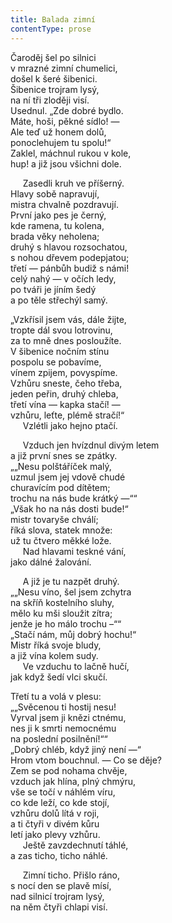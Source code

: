 ```yaml
---
title: Balada zimní
contentType: prose
---
```


Čaroděj šel po silnici  
v mrazné zimní chumelici,  
došel k šeré šibenici.  
Šibenice trojram lysý,  
na ní tři zloději visí.  
Usednul. „Zde dobré bydlo.  
Máte, hoši, pěkné sídlo! —  
Ale teď už honem dolů,  
ponoclehujem tu spolu!“  
Zaklel, máchnul rukou v kole,  
hup! a již jsou všichni dole.

  

     Zasedli kruh ve příšerný.  
Hlavy sobě napravují,  
mistra chvalně pozdravují.  
První jako pes je černý,  
kde ramena, tu kolena,  
brada věky neholena;  
druhý s hlavou rozsochatou,  
s nohou dřevem podepjatou;  
třetí — pánbůh budiž s námi!  
celý nahý — v očích ledy,  
po tváři je jíním šedý  
a po těle střechýl samý.

  

„Vzkřísil jsem vás, dále žijte,  
tropte dál svou lotrovinu,  
za to mně dnes posloužíte.  
V šibenice nočním stínu  
pospolu se pobavíme,  
vínem zpijem, povyspíme.  
Vzhůru sneste, čeho třeba,  
jeden peřin, druhý chleba,  
třetí vína — kapka stačí! —  
vzhůru, leťte, plémě stračí!“  
     Vzlétli jako hejno ptačí.

  

     Vzduch jen hvízdnul divým letem  
a již první snes se zpátky.  
„„Nesu polštáříček malý,  
uzmul jsem jej vdově chudé  
churavícím pod dítětem;  
trochu na nás bude krátký —““  
„Však ho na nás dosti bude!“  
mistr tovaryše chválí;  
říká slova, statek množe:  
už tu čtvero měkké lože.  
     Nad hlavami teskné vání,  
jako dálné žalování.

  

     A již je tu nazpět druhý.  
„„Nesu víno, šel jsem zchytra  
na skříň kostelního sluhy,  
mělo ku mši sloužit zítra;  
jenže je ho málo trochu –““  
„Stačí nám, můj dobrý hochu!“  
Mistr říká svoje bludy,  
a již vína kolem sudy.  
     Ve vzduchu to lačně hučí,  
jak když šedí vlci skučí.

  

Třetí tu a volá v plesu:  
„„Svěcenou ti hostij nesu!  
Vyrval jsem ji knězi ctnému,  
nes ji k smrti nemocnému  
na poslední posilnění!““  
„Dobrý chléb, když jiný není —“  
Hrom vtom bouchnul. — Co se děje?  
Zem se pod nohama chvěje,  
vzduch jak hlína, plný chmýru,  
vše se točí v náhlém víru,  
co kde leží, co kde stojí,  
vzhůru dolů lítá v roji,  
a ti čtyři v divém kůru  
letí jako plevy vzhůru.  
     Ještě zavzdechnutí táhlé,  
a zas ticho, ticho náhlé.

  

     Zimní ticho. Přišlo ráno,  
s nocí den se plavě mísí,  
nad silnicí trojram lysý,  
na něm čtyři chlapi visí.
